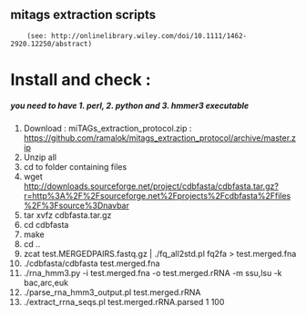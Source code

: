 ## mitags extraction scripts 
        (see: http://onlinelibrary.wiley.com/doi/10.1111/1462-2920.12250/abstract)

# Install and check :

#####    you need to have  1. perl,  2. python and  3. hmmer3 executable
1. Download : miTAGs_extraction_protocol.zip : https://github.com/ramalok/mitags_extraction_protocol/archive/master.zip
2. Unzip all
3. cd to folder containing files
4.  wget http://downloads.sourceforge.net/project/cdbfasta/cdbfasta.tar.gz?r=http%3A%2F%2Fsourceforge.net%2Fprojects%2Fcdbfasta%2Ffiles%2F%3Fsource%3Dnavbar
5. tar xvfz cdbfasta.tar.gz
6. cd cdbfasta
7. make
8. cd ..
9. zcat test.MERGEDPAIRS.fastq.gz | ./fq_all2std.pl fq2fa > test.merged.fna
10. ./cdbfasta/cdbfasta test.merged.fna
11. ./rna_hmm3.py -i test.merged.fna -o test.merged.rRNA -m ssu,lsu -k bac,arc,euk
12. ./parse_rna_hmm3_output.pl test.merged.rRNA
13. ./extract_rrna_seqs.pl test.merged.rRNA.parsed 1 100
